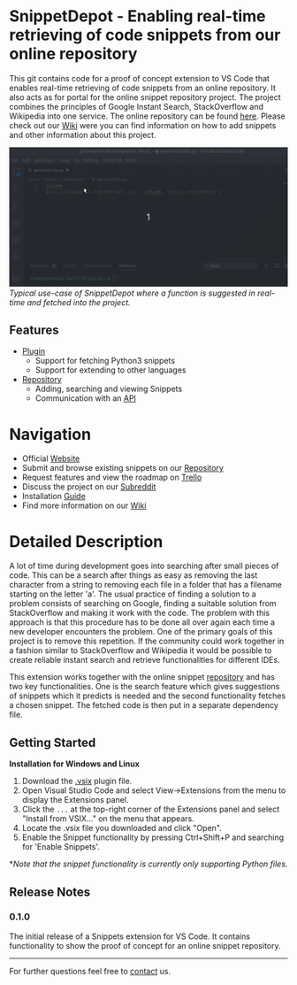# SnippetDepot - Enabling real-time retrieving of code snippets from our online repository

This git contains code for a proof of concept extension to VS Code that enables real-time retrieving of code snippets from an online repository. It also acts as for portal for the online snippet repository project. The project combines the principles of Google Instant Search, StackOverflow and Wikipedia into one service. The online repository can be found [here](https://snippetdepot.com/repo/). Please check out our [Wiki](https://github.com/mrconter1/SnippetDepot/wiki) were you can find information on how to add snippets and other information about this project.

![Demo](example.gif)
*Typical use-case of SnippetDepot where a function is suggested in real-time and fetched into the project.*

## Features

* [Plugin](https://github.com/mrconter1/SnippetDepot/wiki/Plugins#existing-plugin)
  * Support for fetching Python3 snippets
  * Support for extending to other languages
* [Repository](https://snippetdepot.com/repo/)
  * Adding, searching and viewing Snippets
  * Communication with an [API](https://github.com/mrconter1/SnippetDepot/wiki/API)

# Navigation

* Official [Website](https://snippetdepot.com/)
* Submit and browse existing snippets on our [Repository](https://snippetdepot.com/repo/)
* Request features and view the roadmap on [Trello](https://trello.com/b/spUrRLGW/snippetdepot)
* Discuss the project on our [Subreddit](https://www.reddit.com/r/SnippetDepot/)
* Installation [Guide](#getting-started)
* Find more information on our [Wiki](https://github.com/mrconter1/SnippetDepot/wiki)

# Detailed Description

A lot of time during development goes into searching after small pieces of code. This can be a search after things as easy as removing the last character from a string to removing each file in a folder that has a filename starting on the letter 'a'. The usual practice of finding a solution to a problem consists of searching on Google, finding a suitable solution from StackOverflow and making it work with the code. The problem with this approach is that this procedure has to be done all over again each time a new developer encounters the problem. One of the primary goals of this project is to remove this repetition. If the community could work together in a fashion similar to StackOverflow and Wikipedia it would be possible to create reliable instant search and retrieve functionalities for different IDEs. 

This extension works together with the online snippet [repository](https://snippetdepot.com/repo/) and has two key functionalities. One is the search feature which gives suggestions of snippets which it predicts is needed and the second functionality fetches a chosen snippet. The fetched code is then put in a separate dependency file.

## Getting Started

**Installation for Windows and Linux**

1. Download the [.vsix](https://github.com/mrconter1/SnippetDepot/raw/master/snippets-0.0.1.vsix) plugin file.
2. Open Visual Studio Code and select View->Extensions from the menu to display the Extensions panel.
3. Click the `...` at the top-right corner of the Extensions panel and select "Install from VSIX..." on the menu that appears.
4. Locate the .vsix file you downloaded and click "Open".
5. Enable the Snippet functionality by pressing Ctrl+Shift+P and searching for 'Enable Snippets'.

**Note that the snippet functionality is currently only supporting Python files.*

## Release Notes

### 0.1.0

The initial release of a Snippets extension for VS Code. It contains functionality to show the proof of concept for an online snippet repository.

***

For further questions feel free to [contact](https://github.com/mrconter1/SnippetDepot/wiki/contact) us.
